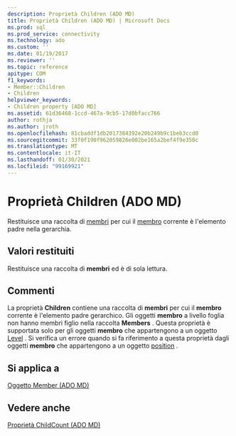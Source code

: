 ```yaml
---
description: Proprietà Children (ADO MD)
title: Proprietà Children (ADO MD) | Microsoft Docs
ms.prod: sql
ms.prod_service: connectivity
ms.technology: ado
ms.custom: ''
ms.date: 01/19/2017
ms.reviewer: ''
ms.topic: reference
apitype: COM
f1_keywords:
- Member::Children
- Children
helpviewer_keywords:
- Children property [ADO MD]
ms.assetid: 61d36468-1ccd-467a-9cb5-17d0bfacc766
author: rothja
ms.author: jroth
ms.openlocfilehash: 81cbaddf1db2017384392e20b249b9c1beb3ccd0
ms.sourcegitcommit: 33f0f190f962059826e002be165a2bef4f9e350c
ms.translationtype: MT
ms.contentlocale: it-IT
ms.lasthandoff: 01/30/2021
ms.locfileid: "99169921"
---
```

# <a name="children-property-ado-md"></a>Proprietà Children (ADO MD)
Restituisce una raccolta di [membri](./members-collection-ado-md.md) per cui il [membro](./member-object-ado-md.md) corrente è l'elemento padre nella gerarchia.  
  
## <a name="return-values"></a>Valori restituiti  
 Restituisce una raccolta di **membri** ed è di sola lettura.  
  
## <a name="remarks"></a>Commenti  
 La proprietà **Children** contiene una raccolta di **membri** per cui il **membro** corrente è l'elemento padre gerarchico. Gli oggetti **membro** a livello foglia non hanno membri figlio nella raccolta **Members** . Questa proprietà è supportata solo per gli oggetti **membro** che appartengono a un oggetto [Level](./level-object-ado-md.md) . Si verifica un errore quando si fa riferimento a questa proprietà dagli oggetti **membro** che appartengono a un oggetto [position](./position-object-ado-md.md) .  
  
## <a name="applies-to"></a>Si applica a  
 [Oggetto Member (ADO MD)](./member-object-ado-md.md)  
  
## <a name="see-also"></a>Vedere anche  
 [Proprietà ChildCount (ADO MD)](./childcount-property-ado-md.md)